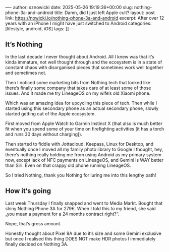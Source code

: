 —-
author: sznowicki
date: 2025-05-26 19:19:36+00:00
slug: nothing-phone-3a-and-android
title: Damn, did I just left Apple cult?
layout: post
link: https://nowicki.io/nothing-phone-3a-and-android
excerpt: After over 12 years with an iPhone I might have just switched to Android
categories: [lifestyle, android, iOS]
tags: []
—-

## It’s Nothing

In the last decade I never thought about Android. All I knew was that it’s kinda immature, not well thought through and the ecosystem is in a state of constant chaos with disorganised pieces that sometimes work well together and sometimes not.

Then I noticed some marketing bits from Nothing.tech that looked like there‘s finally some company that takes care of at least some of those issues. And it made me try LineageOS on my wife‘s old Xiaomi phone.

Which was an amazing idea for upcycling this piece of tech. Then while I started using this secondary phone as an actual secondary phone, slowly started getting out of the Apple ecosystem.

First moved from Apple Watch to Garmin Instinct X (that also is much better fit when you spend some of your time on firefighting activities [it has a torch and runs 30 days without charging]).

Then started to fiddle with Jottacloud, Keepass, Linux for Desktop, and eventually once I moved all my family photo library to Google I thought, hey, there‘s nothing really holding me from using Android as my primary system now, except lack of NFC payments on LineageOS, and Gemini is WAY better than Siri. Even on that crappy old phone running LineageOS. 

So I tried Nothing, thank you Nothing for luring me into this lengthy path!

## How it‘s going

Last week Thursday I finally snapped and went to Media Markt. Bought that shiny Nothing Phone 3A for 279€. When I told this to my friend, she said „you mean a payment for a 24 months contract right?“.

Nope, that‘s gross amount.

Honestly thought about Pixel 9A due to it‘s size and some Gemini exclusive but once I realised this thing DOES NOT make HDR photos I immediately finally decided on Nothing 3A.

